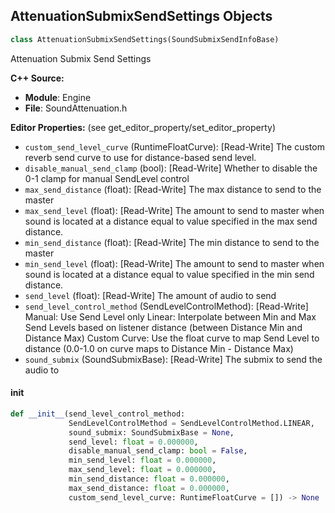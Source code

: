 ## AttenuationSubmixSendSettings Objects

```python
class AttenuationSubmixSendSettings(SoundSubmixSendInfoBase)
```

Attenuation Submix Send Settings

**C++ Source:**

- **Module**: Engine
- **File**: SoundAttenuation.h

**Editor Properties:** (see get_editor_property/set_editor_property)

- ``custom_send_level_curve`` (RuntimeFloatCurve):  [Read-Write] The custom reverb send curve to use for distance-based send level.
- ``disable_manual_send_clamp`` (bool):  [Read-Write] Whether to disable the 0-1 clamp for manual SendLevel control
- ``max_send_distance`` (float):  [Read-Write] The max distance to send to the master
- ``max_send_level`` (float):  [Read-Write] The amount to send to master when sound is located at a distance equal to value specified in the max send distance.
- ``min_send_distance`` (float):  [Read-Write] The min distance to send to the master
- ``min_send_level`` (float):  [Read-Write] The amount to send to master when sound is located at a distance equal to value specified in the min send distance.
- ``send_level`` (float):  [Read-Write] The amount of audio to send
- ``send_level_control_method`` (SendLevelControlMethod):  [Read-Write] Manual: Use Send Level only
  Linear: Interpolate between Min and Max Send Levels based on listener distance (between Distance Min and Distance Max)
  Custom Curve: Use the float curve to map Send Level to distance (0.0-1.0 on curve maps to Distance Min - Distance Max)
- ``sound_submix`` (SoundSubmixBase):  [Read-Write] The submix to send the audio to

<a id="unreal.AttenuationSubmixSendSettings.__init__"></a>

#### __init__

```python
def __init__(send_level_control_method:
             SendLevelControlMethod = SendLevelControlMethod.LINEAR,
             sound_submix: SoundSubmixBase = None,
             send_level: float = 0.000000,
             disable_manual_send_clamp: bool = False,
             min_send_level: float = 0.000000,
             max_send_level: float = 0.000000,
             min_send_distance: float = 0.000000,
             max_send_distance: float = 0.000000,
             custom_send_level_curve: RuntimeFloatCurve = []) -> None
```

<a id="unreal.SoundAttenuationSettings"></a>